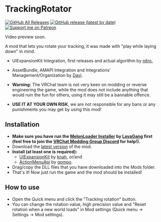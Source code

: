 # TrackingRotator
[![GitHub All Releases](https://img.shields.io/github/downloads/nitrog0d/TrackingRotator/total?style=for-the-badge)](https://github.com/nitrog0d/TrackingRotator/releases)
[![GitHub release (latest by date)](https://img.shields.io/github/v/release/nitrog0d/TrackingRotator?style=for-the-badge)](https://github.com/nitrog0d/TrackingRotator/releases/latest)
[![Support me on Patreon](https://img.shields.io/badge/dynamic/json?url=https%3A%2F%2Fwww.patreon.com%2Fapi%2Fcampaigns%2F1177520&query=data.attributes.patron_count&suffix=%20Patrons&color=FF5441&label=Patreon&logo=Patreon&logoColor=FF5441&style=for-the-badge)](https://patreon.com/nitrog0d)

Video preview soon.

A mod that lets you rotate your tracking, it was made with "play while laying down" in mind.
* UIExpansionKit Integration, first releases and actual algorithm by [nitro.](https://github.com/nitrog0d)
* AssetBundle, AMAPI Integration and Integrations' Management/Organization by [Davi](https://github.com/d-mageek).

* **Warning:** The VRChat team is not very keen on modding or reverse engineering the game, while the mod does not include anything that would ruin the fun for others, using it may still be a bannable offence.

* **USE IT AT YOUR OWN RISK**, we are not responsible for any bans or any punishments you may get by using this mod!

## Installation
* **Make sure you have run the [MelonLoader Installer](https://github.com/LavaGang/MelonLoader.Installer/releases/latest/download/MelonLoader.Installer.exe) by [LavaGang](https://github.com/LavaGang) first (feel free to join the [VRChat Modding Group Discord](https://discord.gg/jgvc9Fd) for help!).**
* Download the [latest version](https://github.com/nitrog0d/TrackingRotator/releases/latest/download/TrackingRotator.dll) of the mod.
* **Install (at least one is required):**
  * [UIExpansionKit](https://github.com/knah/VRCMods) by [knah](https://github.com/knah), or/and
  * [ActionMenuApi](https://github.com/gompocp/ActionMenuApi) by [gompo](https://github.com/gompocp).
* Drag/copy the DLL files that you have downloaded into the Mods folder.
* That's it! Now just run the game and the mod should be installed!

## How to use
* Open the Quick menu and click the "Tracking rotation" button.
* You can change the rotation value, high precision value and "Reset rotation when a new world loads" in Mod settings (Quick menu -> Settings -> Mod settings).